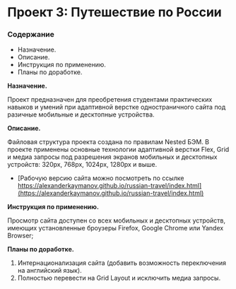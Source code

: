 # Проект 3: Путешествие по России

### Содержание
* Назначение.
* Описание.
* Инструкция по применению.
* Планы по доработке.

**Назначение.**

Проект предназначен для преобретения студентами практических навыков и умений при адаптивной верстке одностраничного сайта под разичные мобильные и десктопные устройства.

**Описание.**

Файловая структура проекта создана по правилам Nested БЭМ. В проекте применены основные технологии адаптивной верстки Flex, Grid и медиа запросы под разрешения экранов мобильных и десктопных устройств: 320px, 768px, 1024px, 1280px и выше.

* [Рабочую версию сайта можно посмотреть по ссылке https://alexanderkaymanov.github.io/russian-travel/index.html](https://alexanderkaymanov.github.io/russian-travel/index.html)

**Инструкция по применению.**

Просмотр сайта доступен со всех мобильных и десктопных устройств, имеющих установленные броузеры Firefox, Google Chrome или Yandex Browser;

**Планы по доработке.**

1. Интернационализация сайта (добавить возможность переключения на английский язык).
2. Полностью перевести на Grid Layout и исключить медиа запросы.
